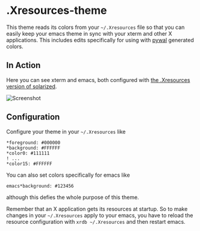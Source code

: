 # .Xresources-theme

This theme reads its colors from your `~/.Xresources` file so that you can
easily keep your emacs theme in sync with your xterm and other X applications.
This includes edits specifically for using with [pywal](https://github.com/dylanaraps/pywal) generated colors.

## In Action

Here you can see xterm and emacs, both configured with
[the .Xresources version of solarized](https://github.com/altercation/solarized/blob/master/xresources/solarized).

![Screenshot](screenshot.png)

## Configuration

Configure your theme in your `~/.Xresources` like

```
*foreground: #000000
*background: #FFFFFF
*color0: #111111
! ...
*color15: #FFFFFF
```

You can also set colors specifically for emacs like

```
emacs*background: #123456
```

although this defies the whole purpose of this theme.

Remember that an X application gets its resources at startup. So to make changes
in your `~/.Xresources` apply to your emacs, you have to reload the resource
configuration with `xrdb ~/.Xresources` and then restart emacs.
